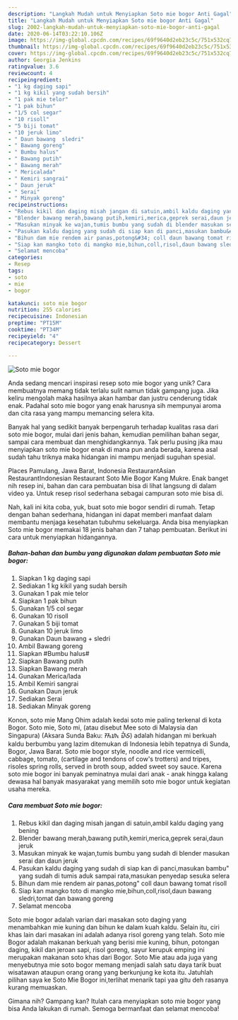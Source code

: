```yaml
---
description: "Langkah Mudah untuk Menyiapkan Soto mie bogor Anti Gagal"
title: "Langkah Mudah untuk Menyiapkan Soto mie bogor Anti Gagal"
slug: 2002-langkah-mudah-untuk-menyiapkan-soto-mie-bogor-anti-gagal
date: 2020-06-14T03:22:10.106Z
image: https://img-global.cpcdn.com/recipes/69f9640d2eb23c5c/751x532cq70/soto-mie-bogor-foto-resep-utama.jpg
thumbnail: https://img-global.cpcdn.com/recipes/69f9640d2eb23c5c/751x532cq70/soto-mie-bogor-foto-resep-utama.jpg
cover: https://img-global.cpcdn.com/recipes/69f9640d2eb23c5c/751x532cq70/soto-mie-bogor-foto-resep-utama.jpg
author: Georgia Jenkins
ratingvalue: 3.6
reviewcount: 4
recipeingredient:
- "1 kg daging sapi"
- "1 kg kikil yang sudah bersih"
- "1 pak mie telor"
- "1 pak bihun"
- "1/5 col segar"
- "10 risoll"
- "5 biji tomat"
- "10 jeruk limo"
- " Daun bawang  sledri"
- " Bawang goreng"
- " Bumbu halus"
- " Bawang putih"
- " Bawang merah"
- " Mericalada"
- " Kemiri sangrai"
- " Daun jeruk"
- " Serai"
- " Minyak goreng"
recipeinstructions:
- "Rebus kikil dan daging misah jangan di satuin,ambil kaldu daging yang bening"
- "Blender bawang merah,bawang putih,kemiri,merica,geprek serai,daun jeruk"
- "Masukan minyak ke wajan,tumis bumbu yang sudah di blender masukan serai dan daun jeruk"
- "Pasukan kaldu daging yang sudah di siap kan di panci,masukan bambu&#34; yang sudah di tumis aduk sampai rata,masukan penyedap sesuka selera"
- "Bihun dam mie rendem air panas,potong&#34; coll daun bawang tomat risoll"
- "Siap kan mangko toto di mangko mie,bihun,coll,risol,daun bawang sledri,tomat dan bawang goreng"
- "Selamat mencoba"
categories:
- Resep
tags:
- soto
- mie
- bogor

katakunci: soto mie bogor 
nutrition: 255 calories
recipecuisine: Indonesian
preptime: "PT15M"
cooktime: "PT34M"
recipeyield: "4"
recipecategory: Dessert

---
```



![Soto mie bogor](https://img-global.cpcdn.com/recipes/69f9640d2eb23c5c/751x532cq70/soto-mie-bogor-foto-resep-utama.jpg)

Anda sedang mencari inspirasi resep soto mie bogor yang unik? Cara membuatnya memang tidak terlalu sulit namun tidak gampang juga. Jika keliru mengolah maka hasilnya akan hambar dan justru cenderung tidak enak. Padahal soto mie bogor yang enak harusnya sih mempunyai aroma dan cita rasa yang mampu memancing selera kita.

Banyak hal yang sedikit banyak berpengaruh terhadap kualitas rasa dari soto mie bogor, mulai dari jenis bahan, kemudian pemilihan bahan segar, sampai cara membuat dan menghidangkannya. Tak perlu pusing jika mau menyiapkan soto mie bogor enak di mana pun anda berada, karena asal sudah tahu triknya maka hidangan ini mampu menjadi suguhan spesial.

Places Pamulang, Jawa Barat, Indonesia RestaurantAsian RestaurantIndonesian Restaurant Soto Mie Bogor Kang Mukre. Enak banget nih resep ini, bahan dan cara pembuatan bisa di lihat langsung di dalam video ya. Untuk resep risol sederhana sebagai campuran soto mie bisa di.


Nah, kali ini kita coba, yuk, buat soto mie bogor sendiri di rumah. Tetap dengan bahan sederhana, hidangan ini dapat memberi manfaat dalam membantu menjaga kesehatan tubuhmu sekeluarga. Anda bisa menyiapkan Soto mie bogor memakai 18 jenis bahan dan 7 tahap pembuatan. Berikut ini cara untuk menyiapkan hidangannya.

<!--inarticleads1-->

##### Bahan-bahan dan bumbu yang digunakan dalam pembuatan Soto mie bogor:

1. Siapkan 1 kg daging sapi
1. Sediakan 1 kg kikil yang sudah bersih
1. Gunakan 1 pak mie telor
1. Siapkan 1 pak bihun
1. Gunakan 1/5 col segar
1. Gunakan 10 risoll
1. Gunakan 5 biji tomat
1. Gunakan 10 jeruk limo
1. Gunakan  Daun bawang + sledri
1. Ambil  Bawang goreng
1. Siapkan  #Bumbu halus#
1. Siapkan  Bawang putih
1. Siapkan  Bawang merah
1. Gunakan  Merica/lada
1. Ambil  Kemiri sangrai
1. Gunakan  Daun jeruk
1. Sediakan  Serai
1. Sediakan  Minyak goreng


Konon, soto mie Mang Ohim adalah kedai soto mie paling terkenal di kota Bogor. Soto mie, Soto mi, (atau disebut Mee soto di Malaysia dan Singapura) (Aksara Sunda Baku: ᮞᮧᮒᮧ ᮙᮤᮈ) adalah hidangan mi berkuah kaldu berbumbu yang lazim ditemukan di Indonesia lebih tepatnya di Sunda, Bogor, Jawa Barat. Soto mie bogor style, noodle and rice vermicelli, cabbage, tomato, (cartilage and tendons of cow&#39;s trotters) and tripes, risoles spring rolls, served in broth soup, added sweet soy sauce. Karena soto mie bogor ini banyak peminatnya mulai dari anak - anak hingga kalang dewasa hal banyak masyarakat yang memilih soto mie bogor untuk kegiatan usaha mereka. 

<!--inarticleads2-->

##### Cara membuat Soto mie bogor:

1. Rebus kikil dan daging misah jangan di satuin,ambil kaldu daging yang bening
1. Blender bawang merah,bawang putih,kemiri,merica,geprek serai,daun jeruk
1. Masukan minyak ke wajan,tumis bumbu yang sudah di blender masukan serai dan daun jeruk
1. Pasukan kaldu daging yang sudah di siap kan di panci,masukan bambu&#34; yang sudah di tumis aduk sampai rata,masukan penyedap sesuka selera
1. Bihun dam mie rendem air panas,potong&#34; coll daun bawang tomat risoll
1. Siap kan mangko toto di mangko mie,bihun,coll,risol,daun bawang sledri,tomat dan bawang goreng
1. Selamat mencoba


Soto mie bogor adalah varian dari masakan soto daging yang menambahkan mie kuning dan bihun ke dalam kuah kaldu. Selain itu, ciri khas lain dari masakan ini adalah adanya risol goreng yang telah. Soto mie Bogor adalah makanan berkuah yang berisi mie kuning, bihun, potongan daging, kikil dan jeroan sapi, risol goreng, sayur kerupuk emping ini merupakan makanan soto khas dari Bogor. Soto Mie atau ada juga yang menyebutnya mie soto bogor memang menjadi salah satu daya tarik buat wisatawan ataupun orang orang yang berkunjung ke kota itu. Jatuhlah pilihan saya ke Soto Mie Bogor ini,terlihat menarik tapi yaa gitu deh rasanya kurang memuaskan. 

Gimana nih? Gampang kan? Itulah cara menyiapkan soto mie bogor yang bisa Anda lakukan di rumah. Semoga bermanfaat dan selamat mencoba!
